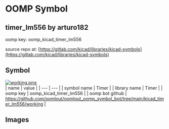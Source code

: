 # OOMP Symbol  
## timer_lm556  by arturo182  
  
oomp key: oomp_kicad_timer_lm556  
  
source repo at: [https://gitlab.com/kicad/libraries/kicad-symbols](https://gitlab.com/kicad/libraries/kicad-symbols)  
## Symbol  
  
[![working.png](working_600.png)](working.png)  
| name | value | 
| --- | --- | 
| symbol name | Timer | 
| library name | Timer | 
| oomp key | oomp_kicad_timer_lm556 | 
| oomp bot github | https://github.com/oomlout/oomlout_oomp_symbol_bot/tree/main/kicad_timer_lm556/working | 
## Images  
